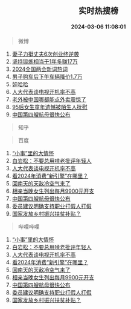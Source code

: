 <div align="center"><h2>实时热搜榜</h2><h4>2024-03-06 11:08:01</h4></div>

> 微博  

1. [妻子力挺丈夫6次创业终逆袭](https://s.weibo.com/weibo?q=%23%E5%A6%BB%E5%AD%90%E5%8A%9B%E6%8C%BA%E4%B8%88%E5%A4%AB6%E6%AC%A1%E5%88%9B%E4%B8%9A%E7%BB%88%E9%80%86%E8%A2%AD%23&t=31&band_rank=1&Refer=top)<br />
2. [坚持锻炼相当于1年多赚17万](https://s.weibo.com/weibo?q=%23%E5%9D%9A%E6%8C%81%E9%94%BB%E7%82%BC%E7%9B%B8%E5%BD%93%E4%BA%8E1%E5%B9%B4%E5%A4%9A%E8%B5%9A17%E4%B8%87%23&t=31&band_rank=2&Refer=top)<br />
3. [2024全国两会新词热词](https://s.weibo.com/weibo?q=%232024%E5%85%A8%E5%9B%BD%E4%B8%A4%E4%BC%9A%E6%96%B0%E8%AF%8D%E7%83%AD%E8%AF%8D%23&t=31&band_rank=3&Refer=top)<br />
4. [男子购车后下午车辆降价1.7万](https://s.weibo.com/weibo?q=%23%E7%94%B7%E5%AD%90%E8%B4%AD%E8%BD%A6%E5%90%8E%E4%B8%8B%E5%8D%88%E8%BD%A6%E8%BE%86%E9%99%8D%E4%BB%B71.7%E4%B8%87%23&t=31&band_rank=4&Refer=top)<br />
5. [娃哈哈](https://s.weibo.com/weibo?q=%E5%A8%83%E5%93%88%E5%93%88&t=31&band_rank=5&Refer=top)<br />
6. [人大代表谈电视开机率不高](https://s.weibo.com/weibo?q=%23%E4%BA%BA%E5%A4%A7%E4%BB%A3%E8%A1%A8%E8%B0%88%E7%94%B5%E8%A7%86%E5%BC%80%E6%9C%BA%E7%8E%87%E4%B8%8D%E9%AB%98%23&t=31&band_rank=6&Refer=top)<br />
7. [老外被中国哪都能点外卖震惊了](https://s.weibo.com/weibo?q=%23%E8%80%81%E5%A4%96%E8%A2%AB%E4%B8%AD%E5%9B%BD%E5%93%AA%E9%83%BD%E8%83%BD%E7%82%B9%E5%A4%96%E5%8D%96%E9%9C%87%E6%83%8A%E4%BA%86%23&t=31&band_rank=7&Refer=top)<br />
8. [95后女生童年遗憾被陌生人抚慰](https://s.weibo.com/weibo?q=%2395%E5%90%8E%E5%A5%B3%E7%94%9F%E7%AB%A5%E5%B9%B4%E9%81%97%E6%86%BE%E8%A2%AB%E9%99%8C%E7%94%9F%E4%BA%BA%E6%8A%9A%E6%85%B0%23&t=31&band_rank=8&Refer=top)<br />
9. [中国第四艘航母很快公布](https://s.weibo.com/weibo?q=%23%E4%B8%AD%E5%9B%BD%E7%AC%AC%E5%9B%9B%E8%89%98%E8%88%AA%E6%AF%8D%E5%BE%88%E5%BF%AB%E5%85%AC%E5%B8%83%23&t=31&band_rank=9&Refer=top)<br />

> 知乎  


> 百度  

1. [“小事”里的大情怀](https://www.baidu.com/s?wd=%E2%80%9C%E5%B0%8F%E4%BA%8B%E2%80%9D%E9%87%8C%E7%9A%84%E5%A4%A7%E6%83%85%E6%80%80&sa=fyb_news&rsv_dl=fyb_news)<br />
2. [白岩松：不要总用啃老批评年轻人](https://www.baidu.com/s?wd=%E7%99%BD%E5%B2%A9%E6%9D%BE%EF%BC%9A%E4%B8%8D%E8%A6%81%E6%80%BB%E7%94%A8%E5%95%83%E8%80%81%E6%89%B9%E8%AF%84%E5%B9%B4%E8%BD%BB%E4%BA%BA&sa=fyb_news&rsv_dl=fyb_news)<br />
3. [人大代表谈电视开机率不高](https://www.baidu.com/s?wd=%E4%BA%BA%E5%A4%A7%E4%BB%A3%E8%A1%A8%E8%B0%88%E7%94%B5%E8%A7%86%E5%BC%80%E6%9C%BA%E7%8E%87%E4%B8%8D%E9%AB%98&sa=fyb_news&rsv_dl=fyb_news)<br />
4. [看2024年消费“新引擎”在哪里？](https://www.baidu.com/s?wd=%E7%9C%8B2024%E5%B9%B4%E6%B6%88%E8%B4%B9%E2%80%9C%E6%96%B0%E5%BC%95%E6%93%8E%E2%80%9D%E5%9C%A8%E5%93%AA%E9%87%8C%EF%BC%9F&sa=fyb_news&rsv_dl=fyb_news)<br />
5. [回南天的天敌冷空气来了](https://www.baidu.com/s?wd=%E5%9B%9E%E5%8D%97%E5%A4%A9%E7%9A%84%E5%A4%A9%E6%95%8C%E5%86%B7%E7%A9%BA%E6%B0%94%E6%9D%A5%E4%BA%86&sa=fyb_news&rsv_dl=fyb_news)<br />
6. [相亲当晚女生列出每月9900元开支](https://www.baidu.com/s?wd=%E7%9B%B8%E4%BA%B2%E5%BD%93%E6%99%9A%E5%A5%B3%E7%94%9F%E5%88%97%E5%87%BA%E6%AF%8F%E6%9C%889900%E5%85%83%E5%BC%80%E6%94%AF&sa=fyb_news&rsv_dl=fyb_news)<br />
7. [中国第四艘航母很快公布](https://www.baidu.com/s?wd=%E4%B8%AD%E5%9B%BD%E7%AC%AC%E5%9B%9B%E8%89%98%E8%88%AA%E6%AF%8D%E5%BE%88%E5%BF%AB%E5%85%AC%E5%B8%83&sa=fyb_news&rsv_dl=fyb_news)<br />
8. [委员建议明确支持职业打假人打假](https://www.baidu.com/s?wd=%E5%A7%94%E5%91%98%E5%BB%BA%E8%AE%AE%E6%98%8E%E7%A1%AE%E6%94%AF%E6%8C%81%E8%81%8C%E4%B8%9A%E6%89%93%E5%81%87%E4%BA%BA%E6%89%93%E5%81%87&sa=fyb_news&rsv_dl=fyb_news)<br />
9. [国家发放乡村振兴扶贫补贴？](https://www.baidu.com/s?wd=%E5%9B%BD%E5%AE%B6%E5%8F%91%E6%94%BE%E4%B9%A1%E6%9D%91%E6%8C%AF%E5%85%B4%E6%89%B6%E8%B4%AB%E8%A1%A5%E8%B4%B4%EF%BC%9F&sa=fyb_news&rsv_dl=fyb_news)<br />

> 哔哩哔哩  

1. [“小事”里的大情怀](https://www.baidu.com/s?wd=%E2%80%9C%E5%B0%8F%E4%BA%8B%E2%80%9D%E9%87%8C%E7%9A%84%E5%A4%A7%E6%83%85%E6%80%80&sa=fyb_news&rsv_dl=fyb_news)<br />
2. [白岩松：不要总用啃老批评年轻人](https://www.baidu.com/s?wd=%E7%99%BD%E5%B2%A9%E6%9D%BE%EF%BC%9A%E4%B8%8D%E8%A6%81%E6%80%BB%E7%94%A8%E5%95%83%E8%80%81%E6%89%B9%E8%AF%84%E5%B9%B4%E8%BD%BB%E4%BA%BA&sa=fyb_news&rsv_dl=fyb_news)<br />
3. [人大代表谈电视开机率不高](https://www.baidu.com/s?wd=%E4%BA%BA%E5%A4%A7%E4%BB%A3%E8%A1%A8%E8%B0%88%E7%94%B5%E8%A7%86%E5%BC%80%E6%9C%BA%E7%8E%87%E4%B8%8D%E9%AB%98&sa=fyb_news&rsv_dl=fyb_news)<br />
4. [看2024年消费“新引擎”在哪里？](https://www.baidu.com/s?wd=%E7%9C%8B2024%E5%B9%B4%E6%B6%88%E8%B4%B9%E2%80%9C%E6%96%B0%E5%BC%95%E6%93%8E%E2%80%9D%E5%9C%A8%E5%93%AA%E9%87%8C%EF%BC%9F&sa=fyb_news&rsv_dl=fyb_news)<br />
5. [回南天的天敌冷空气来了](https://www.baidu.com/s?wd=%E5%9B%9E%E5%8D%97%E5%A4%A9%E7%9A%84%E5%A4%A9%E6%95%8C%E5%86%B7%E7%A9%BA%E6%B0%94%E6%9D%A5%E4%BA%86&sa=fyb_news&rsv_dl=fyb_news)<br />
6. [相亲当晚女生列出每月9900元开支](https://www.baidu.com/s?wd=%E7%9B%B8%E4%BA%B2%E5%BD%93%E6%99%9A%E5%A5%B3%E7%94%9F%E5%88%97%E5%87%BA%E6%AF%8F%E6%9C%889900%E5%85%83%E5%BC%80%E6%94%AF&sa=fyb_news&rsv_dl=fyb_news)<br />
7. [中国第四艘航母很快公布](https://www.baidu.com/s?wd=%E4%B8%AD%E5%9B%BD%E7%AC%AC%E5%9B%9B%E8%89%98%E8%88%AA%E6%AF%8D%E5%BE%88%E5%BF%AB%E5%85%AC%E5%B8%83&sa=fyb_news&rsv_dl=fyb_news)<br />
8. [委员建议明确支持职业打假人打假](https://www.baidu.com/s?wd=%E5%A7%94%E5%91%98%E5%BB%BA%E8%AE%AE%E6%98%8E%E7%A1%AE%E6%94%AF%E6%8C%81%E8%81%8C%E4%B8%9A%E6%89%93%E5%81%87%E4%BA%BA%E6%89%93%E5%81%87&sa=fyb_news&rsv_dl=fyb_news)<br />
9. [国家发放乡村振兴扶贫补贴？](https://www.baidu.com/s?wd=%E5%9B%BD%E5%AE%B6%E5%8F%91%E6%94%BE%E4%B9%A1%E6%9D%91%E6%8C%AF%E5%85%B4%E6%89%B6%E8%B4%AB%E8%A1%A5%E8%B4%B4%EF%BC%9F&sa=fyb_news&rsv_dl=fyb_news)<br />
